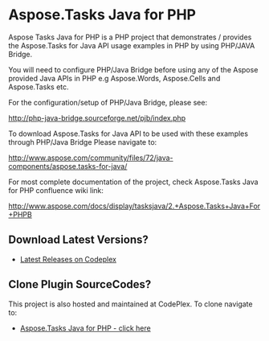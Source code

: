 # Aspose.Tasks Java for PHP
Aspose Tasks Java for PHP is a PHP project that demonstrates / provides the Aspose.Tasks for Java API usage examples in PHP by using PHP/JAVA Bridge.

You will need to configure PHP/Java Bridge before using any of the Aspose provided Java APIs in PHP e.g Aspose.Words, Aspose.Cells and Aspose.Tasks etc.

For the configuration/setup of PHP/Java Bridge, please see:

http://php-java-bridge.sourceforge.net/pjb/index.php

To download Aspose.Tasks for Java API to be used with these examples through PHP/Java Bridge
Please navigate to:

http://www.aspose.com/community/files/72/java-components/aspose.tasks-for-java/

For most complete documentation of the project, check Aspose.Tasks Java for PHP confluence wiki link:

http://www.aspose.com/docs/display/tasksjava/2.+Aspose.Tasks+Java+For+PHPB


## Download Latest Versions?

* [Latest Releases on Codeplex](https://asposetasksjavaphp.codeplex.com/releases/view/618018)

## Clone Plugin SourceCodes?

This project is also hosted and maintained at CodePlex. To clone navigate to: 

* [Aspose.Tasks Java for PHP - click here](https://asposetasksjavaphp.codeplex.com/SourceControl/latest)
